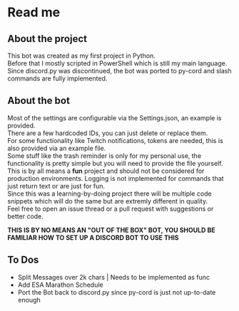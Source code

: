 # Read me #

## About the project ## 

This bot was created as my first project in Python.  
Before that I mostly scripted in PowerShell which is still my main language.  
Since discord.py was discontinued, the bot was ported to py-cord and slash commands are fully implemented.  

## About the bot ## 

Most of the settings are configurable via the Settings.json, an example is provided.  
There are a few hardcoded IDs, you can just delete or replace them.  
For some functionality like Twitch notifications, tokens are needed, this is also provided via an example file.  
Some stuff like the trash reminder is only for my personal use, the functionality is pretty simple but you will need to provide the file yourself.  
This is by all means a **fun** project and should not be considered for production environments.
Logging is not implemented for commands that just return text or are just for fun.  
Since this was a learning-by-doing project there will be multiple code snippets which will do the same but are extremly different in quality.  
Feel free to open an issue thread or a pull request with suggestions or better code.

**THIS IS BY NO MEANS AN "OUT OF THE BOX" BOT, YOU SHOULD BE FAMILIAR HOW TO SET UP A DISCORD BOT TO USE THIS**  

## To Dos ## 

+ Split Messages over 2k chars | Needs to be implemented as func
+ Add ESA Marathon Schedule
+ Port the Bot back to discord.py since py-cord is just not up-to-date enough